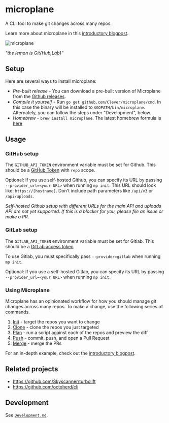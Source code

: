 # microplane

A CLI tool to make git changes across many repos.

Learn more about microplane in this [introductory blogpost](https://medium.com/always-a-student/mo-repos-mo-problems-how-we-make-changes-across-many-git-repositories-293ad7d418f0).

![microplane](https://cdn.pixabay.com/photo/2013/07/12/14/16/lemon-148119_640.png)

_"the lemon is Git{Hub,Lab}"_

## Setup

Here are several ways to install microplane:

- *Pre-built release* - You can download a pre-built version of Microplane from the [Github releases](https://github.com/Clever/microplane/releases).
- *Compile it yourself*  - Run `go get github.com/Clever/microplane/cmd`. In this case the binary will be installed to `$GOPATH/bin/microplane`. Alternately, you can follow the steps under "Development", below.
- *Homebrew* - `brew install microplane`. The latest homebrew formula is [here](https://github.com/Homebrew/homebrew-core/blob/master/Formula/microplane.rb)

## Usage

### GitHub setup

The `GITHUB_API_TOKEN` environment variable must be set for Github. This should be a [GitHub Token](https://github.com/settings/tokens) with `repo` scope.

Optional: If you use self-hosted Github, you can specify its URL by passing `--provider_url=<your URL>` when running `mp init`.
This URL should look like: `https://[hostname]`. Don't include path parameters like `/api/v3` or `/api/uploads`.

_Self-hosted Github setup with different URLs for the main API and uploads API are not yet supported. If this is a blocker for you, please file an issue or make a PR._

### GitLab setup

The `GITLAB_API_TOKEN` environment variable must be set for Gitlab. This should be a [GitLab access token](https://gitlab.com/profile/personal_access_tokens)

To use Gitlab, you must specifically pass `--provider=gitlab` when running `mp init`.

Optional: If you use a self-hosted Gitlab, you can specify its URL by passing `--provider_url=<your URL>` when running `mp init`.

### Using Microplane

Microplane has an opinionated workflow for how you should manage git changes across many repos.
To make a change, use the following series of commands.

1. [Init](docs/mp_init.md) - target the repos you want to change
2. [Clone](docs/mp_clone.md) - clone the repos you just targeted
3. [Plan](docs/mp_plan.md) - run a script against each of the repos and preview the diff
4. [Push](docs/mp_push.md) - commit, push, and open a Pull Request
5. [Merge](docs/mp_merge.md) - merge the PRs

For an in-depth example, check out the [introductory blogpost](https://medium.com/always-a-student/mo-repos-mo-problems-how-we-make-changes-across-many-git-repositories-293ad7d418f0).

## Related projects

- https://github.com/Skyscanner/turbolift
- https://github.com/octoherd/cli

## Development

See [`Development.md`](./DEVELOPMENT.md).
